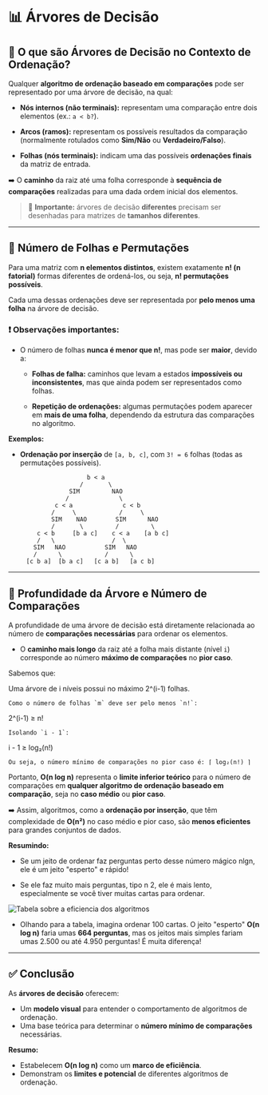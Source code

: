 # 📊 Árvores de Decisão



## 🌳 O que são Árvores de Decisão no Contexto de Ordenação?

Qualquer **algoritmo de ordenação baseado em comparações** pode ser representado por uma árvore de decisão, na qual:

- **Nós internos (não terminais):** representam uma comparação entre dois elementos (ex.: `a < b?`).

- **Arcos (ramos):** representam os possíveis resultados da comparação (normalmente rotulados como **Sim/Não** ou **Verdadeiro/Falso**).

- **Folhas (nós terminais):** indicam uma das possíveis **ordenações finais** da matriz de entrada.

➡️ O **caminho** da raiz até uma folha corresponde à **sequência de comparações** realizadas para uma dada ordem inicial dos elementos.

> 📌 **Importante:** árvores de decisão **diferentes** precisam ser desenhadas para matrizes de **tamanhos diferentes**.

---

## 🧮 Número de Folhas e Permutações

Para uma matriz com **n elementos distintos**, existem exatamente **n! (n fatorial)** formas diferentes de ordená-los, ou seja, **n! permutações possíveis**.

Cada uma dessas ordenações deve ser representada por **pelo menos uma folha** na árvore de decisão.

### ❗️ Observações importantes:

- O número de folhas **nunca é menor que n!**, mas pode ser **maior**, devido a:

  - **Folhas de falha:** caminhos que levam a estados **impossíveis ou inconsistentes**, mas que ainda podem ser representados como folhas.

  - **Repetição de ordenações:** algumas permutações podem aparecer em **mais de uma folha**, dependendo da estrutura das comparações no algoritmo.

**Exemplos:**

- **Ordenação por inserção** de `[a, b, c]`, com `3! = 6` folhas (todas as permutações possíveis).

```
                      b < a
                    /       \
                 SIM         NAO
                /              \
             c < a              c < b
            /     \            /     \
            SIM    NAO        SIM      NAO
            /       \         /         \
        c < b     [b a c]    c < a    [a b c]
        /   \                /  \
       SIM   NAO           SIM   NAO
       /      \            /      \
     [c b a]  [b a c]   [c a b]   [a c b]
```

---

## 📏 Profundidade da Árvore e Número de Comparações

A profundidade de uma árvore de decisão está diretamente relacionada ao número de **comparações necessárias** para ordenar os elementos.

- O **caminho mais longo** da raiz até a folha mais distante (nível `i`) corresponde ao número **máximo de comparações** no **pior caso**.

Sabemos que: 

Uma árvore de i níveis possui no máximo 2^(i-1) folhas.

```
Como o número de folhas `m` deve ser pelo menos `n!`:
```

2^(i-1) ≥ n!

```
Isolando `i - 1`:
```

i - 1 ≥ log₂(n!)

```
Ou seja, o número mínimo de comparações no pior caso é: ⌈ log₂(n!) ⌉
```


Portanto, **O(n log n)** representa o **limite inferior teórico** para o número de comparações em **qualquer algoritmo de ordenação baseado em comparação**, seja no **caso médio** ou **pior caso**.

➡️ Assim, algoritmos, como a **ordenação por inserção**, que têm complexidade de **O(n²)** no caso médio e pior caso, são **menos eficientes** para grandes conjuntos de dados.

**Resumindo:**

- Se um jeito de ordenar faz perguntas perto desse número mágico nlgn, ele é um jeito "esperto" e rápido! 

- Se ele faz muito mais perguntas, tipo n 2, ele é mais lento, especialmente se você tiver muitas cartas para ordenar.

![Tabela sobre a eficiencia dos algoritmos](/96.jpg)

- Olhando para a tabela, imagina ordenar 100 cartas. O jeito "esperto" **O(n log n)** faria umas **664 perguntas**, mas os jeitos mais simples fariam umas 2.500 ou até 4.950 perguntas! É muita diferença!

---


## ✅ Conclusão

As **árvores de decisão** oferecem:

- Um **modelo visual** para entender o comportamento de algoritmos de ordenação.
- Uma base teórica para determinar o **número mínimo de comparações** necessárias.

**Resumo:**

- Estabelecem **O(n log n)** como um **marco de eficiência**.
- Demonstram os **limites e potencial** de diferentes algoritmos de ordenação.

